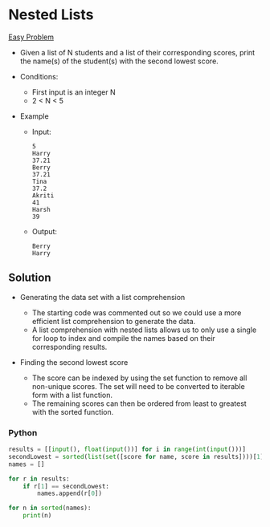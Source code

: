 # Nested Lists

[Easy Problem](https://www.hackerrank.com/challenges/nested-list/problem)

- Given a list of N students and a list of their corresponding scores, print the name(s) of the student(s) with the second lowest score.

- Conditions:
  - First input is an integer N
  - 2 < N < 5

- Example
  
  - Input:
    ```
    5
    Harry
    37.21
    Berry
    37.21
    Tina
    37.2
    Akriti
    41
    Harsh
    39
    ```

  - Output:
    ```
    Berry
    Harry
    ```

## Solution

- Generating the data set with a list comprehension
  - The starting code was commented out so we could use a more efficient list comprehension to generate the data.
  - A list comprehension with nested lists allows us to only use a single for loop to index and compile the names based on their corresponding results.
 
- Finding the second lowest score
  - The score can be indexed by using the set function to remove all non-unique scores.  The set will need to be converted to iterable form with a list function.
  - The remaining scores can then be ordered from least to greatest with the sorted function.

 
### Python
```python
results = [[input(), float(input())] for i in range(int(input()))]
secondLowest = sorted(list(set([score for name, score in results])))[1]
names = []

for r in results:
    if r[1] == secondLowest:
        names.append(r[0])

for n in sorted(names):
    print(n)
```
